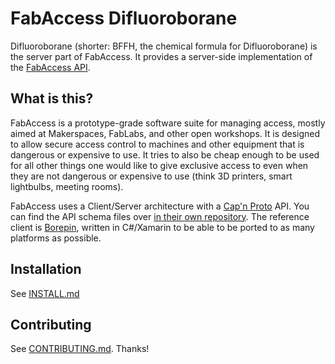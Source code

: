 # FabAccess Difluoroborane

Difluoroborane (shorter: BFFH, the chemical formula for Difluoroborane) is the server part of
FabAccess.
It provides a server-side implementation of the [FabAccess API](https://gitlab.com/fabinfra/fabaccess/fabaccess-api).

## What is this?

FabAccess is a prototype-grade software suite for managing access, mostly aimed
at Makerspaces, FabLabs, and other open workshops.  It is designed to allow secure access control to
machines and other equipment that is dangerous or expensive to use. It tries to also be cheap enough
to be used for all other things one would like to give exclusive access to even when they are not
dangerous or expensive to use (think 3D printers, smart lightbulbs, meeting rooms).

FabAccess uses a Client/Server architecture with a [Cap'n Proto](https://capnproto.org/) API. You
can find the API schema files over [in their own repository](https://gitlab.com/fabinfra/fabaccess/fabaccess-api).
The reference client is [Borepin](https://gitlab.com/fabinfra/fabaccess/borepin), written in C#/Xamarin to be able to
be ported to as many platforms as possible.


## Installation

See [INSTALL.md](INSTALL.md)

## Contributing

See [CONTRIBUTING.md](CONTRIBUTING.md). Thanks!
